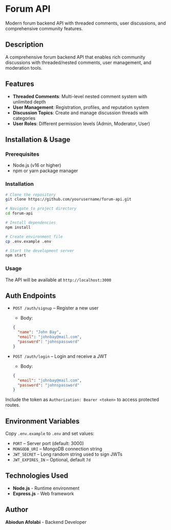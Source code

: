 # Forum API

Modern forum backend API with threaded comments, user discussions, and comprehensive community features.

## Description

A comprehensive forum backend API that enables rich community discussions with threaded/nested comments, user management, and moderation tools.

## Features

- **Threaded Comments**: Multi-level nested comment system with unlimited depth
- **User Management**: Registration, profiles, and reputation system
- **Discussion Topics**: Create and manage discussion threads with categories
- **User Roles**: Different permission levels (Admin, Moderator, User)

## Installation & Usage

### Prerequisites
- Node.js (v16 or higher)
- npm or yarn package manager

### Installation
```bash
# Clone the repository
git clone https://github.com/yourusername/forum-api.git

# Navigate to project directory
cd forum-api

# Install dependencies
npm install

# Create environment file
cp .env.example .env

# Start the development server
npm start
```

### Usage
The API will be available at `http://localhost:3000`

## Auth Endpoints

- `POST /auth/signup` – Register a new user
  - Body: 
  ```json
  { 
    "name": "John Bay", 
    "email": "johnbay@mail.com", 
    "password": "johnspassword" 
  }
  ```

- `POST /auth/login` – Login and receive a JWT
  - Body: 
  ```json
  { 
    "email": "johnbay@mail.com", 
    "password": "johnspassword" 
  }
  ```

Include the token as `Authorization: Bearer <token>` to access protected routes.

## Environment Variables

Copy `.env.example` to `.env` and set values:

- `PORT` – Server port (default: 3000)
- `MONGODB_URI` – MongoDB connection string
- `JWT_SECRET` – Long random string used to sign JWTs
- `JWT_EXPIRES_IN` – Optional, default `7d`



## Technologies Used

- **Node.js** - Runtime environment
- **Express.js** - Web framework

## Author

**Abiodun Afolabi** - Backend Developer
